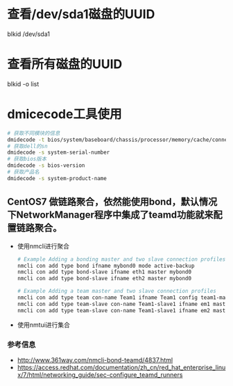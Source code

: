 # 查看/dev/sda1磁盘的UUID
blkid /dev/sda1
# 查看所有磁盘的UUID
blkid -o list
# dmicecode工具使用
```bash
# 获取不同模块的信息
dmidecode -t bios/system/baseboard/chassis/processor/memory/cache/connector/slot
# 获取dell的sn
dmidecode -s system-serial-number
# 获取bios版本
dmidecode -s bios-version
# 获取产品名
dmidecode -s system-product-name
```
## CentOS7 做链路聚合，依然能使用bond，默认情况下NetworkManager程序中集成了teamd功能就来配置链路聚合。
* 使用nmcli进行聚合
  ```bash
  # Example Adding a bonding master and two slave connection profiles
  nmcli con add type bond ifname mybond0 mode active-backup
  nmcli con add type bond-slave ifname eth1 master mybond0
  nmcli con add type bond-slave ifname eth2 master mybond0

  # Example Adding a team master and two slave connection profiles
  nmcli con add type team con-name Team1 ifname Team1 config team1-master-json.conf
  nmcli con add type team-slave con-name Team1-slave1 ifname em1 master Team1
  nmcli con add type team-slave con-name Team1-slave1 ifname em2 master Team1
  ```
* 使用nmtui进行集合
### 参考信息
* http://www.361way.com/nmcli-bond-teamd/4837.html
* https://access.redhat.com/documentation/zh_cn/red_hat_enterprise_linux/7/html/networking_guide/sec-configure_teamd_runners